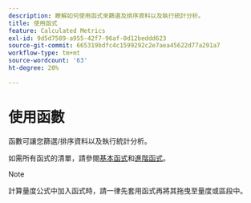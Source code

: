 ```yaml
---
description: 瞭解如何使用函式來篩選及排序資料以及執行統計分析。
title: 使用函式
feature: Calculated Metrics
exl-id: 9d5d7589-a955-42f7-96af-0d12beddd623
source-git-commit: 665319bdfc4c1599292c2e7aea45622d77a291a7
workflow-type: tm+mt
source-wordcount: '63'
ht-degree: 20%

---
```


# 使用函數

函數可讓您篩選/排序資料以及執行統計分析。

如需所有函式的清單，請參閱[基本函式](/help/components/calculated-metrics/cm-reference/cm-functions.md)和[進階函式](/help/components/calculated-metrics/cm-reference/cm-adv-functions.md)。

>[!NOTE]
>
>計算量度公式中加入函式時，請一律先套用函式再將其拖曳至量度或區段中。

<!-- OUTDATED VIDEO 
Watch this [video](https://youtu.be/SSyWvomnewI) to understand the use of functions.
-->